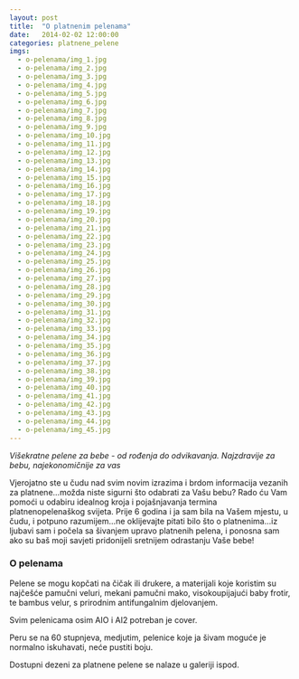 ```yaml
---
layout: post
title:  "O platnenim pelenama"
date:   2014-02-02 12:00:00
categories: platnene_pelene
imgs:
  - o-pelenama/img_1.jpg
  - o-pelenama/img_2.jpg
  - o-pelenama/img_3.jpg
  - o-pelenama/img_4.jpg
  - o-pelenama/img_5.jpg
  - o-pelenama/img_6.jpg
  - o-pelenama/img_7.jpg
  - o-pelenama/img_8.jpg
  - o-pelenama/img_9.jpg
  - o-pelenama/img_10.jpg
  - o-pelenama/img_11.jpg
  - o-pelenama/img_12.jpg
  - o-pelenama/img_13.jpg
  - o-pelenama/img_14.jpg
  - o-pelenama/img_15.jpg
  - o-pelenama/img_16.jpg
  - o-pelenama/img_17.jpg
  - o-pelenama/img_18.jpg
  - o-pelenama/img_19.jpg
  - o-pelenama/img_20.jpg
  - o-pelenama/img_21.jpg
  - o-pelenama/img_22.jpg
  - o-pelenama/img_23.jpg
  - o-pelenama/img_24.jpg
  - o-pelenama/img_25.jpg
  - o-pelenama/img_26.jpg
  - o-pelenama/img_27.jpg
  - o-pelenama/img_28.jpg
  - o-pelenama/img_29.jpg
  - o-pelenama/img_30.jpg
  - o-pelenama/img_31.jpg
  - o-pelenama/img_32.jpg
  - o-pelenama/img_33.jpg
  - o-pelenama/img_34.jpg
  - o-pelenama/img_35.jpg
  - o-pelenama/img_36.jpg
  - o-pelenama/img_37.jpg
  - o-pelenama/img_38.jpg
  - o-pelenama/img_39.jpg
  - o-pelenama/img_40.jpg
  - o-pelenama/img_41.jpg
  - o-pelenama/img_42.jpg
  - o-pelenama/img_43.jpg
  - o-pelenama/img_44.jpg
  - o-pelenama/img_45.jpg
---
```


_Višekratne pelene za bebe - od rođenja do odvikavanja. Najzdravije za bebu, najekonomičnije za vas_

Vjerojatno ste u čudu nad svim novim izrazima i brdom informacija vezanih za platnene...možda niste sigurni što odabrati za Vašu bebu? Rado ću Vam pomoći u odabiru idealnog kroja i pojašnjavanja termina platnenopelenaškog svijeta. Prije 6 godina i ja sam bila na Vašem mjestu, u čudu, i potpuno razumijem...ne oklijevajte pitati bilo što o platnenima...iz ljubavi sam i počela sa šivanjem upravo platnenih pelena, i ponosna sam ako su baš moji savjeti pridonijeli sretnijem odrastanju Vaše bebe!

### O pelenama

Pelene se mogu kopčati na čičak ili drukere, a materijali koje koristim su najčešće pamučni veluri, mekani pamučni mako, visokoupijajući baby frotir, te bambus velur, s prirodnim antifungalnim djelovanjem.

Svim pelenicama osim AIO i AI2 potreban je cover. 

Peru se na 60 stupnjeva, medjutim, pelenice koje ja šivam moguće je normalno iskuhavati, neće pustiti boju.

Dostupni dezeni za platnene pelene se nalaze u galeriji ispod.
